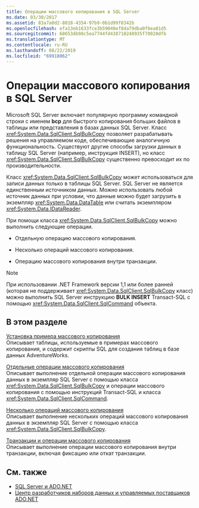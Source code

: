 ```yaml
---
title: Операции массового копирования в SQL Server
ms.date: 03/30/2017
ms.assetid: 83a7a0d2-8018-4354-97b9-0b1d99f8342b
ms.openlocfilehash: efa13eb1633fce3b59040ef8da79dba0f6ea81d5
ms.sourcegitcommit: 68653db98c5ea7744fd438710248935f70020dfb
ms.translationtype: MT
ms.contentlocale: ru-RU
ms.lasthandoff: 08/22/2019
ms.locfileid: "69918062"
---
```

# <a name="bulk-copy-operations-in-sql-server"></a>Операции массового копирования в SQL Server
Microsoft SQL Server включает популярную программу командной строки с именем **bcp** для быстрого копирования больших файлов в таблицы или представления в базах данных SQL Server. Класс <xref:System.Data.SqlClient.SqlBulkCopy> позволяет разрабатывать решения на управляемом коде, обеспечивающие аналогичную функциональность. Существуют другие способы загрузки данных в таблицу SQL Server (например, инструкция INSERT), но класс <xref:System.Data.SqlClient.SqlBulkCopy> существенно превосходит их по производительности.  
  
 Класс <xref:System.Data.SqlClient.SqlBulkCopy> может использоваться для записи данных только в таблицы SQL Server. SQL Server не является единственным источником данных. Можно использовать любой источник данных при условии, что данные можно будет загрузить в экземпляр <xref:System.Data.DataTable> или считать экземпляром <xref:System.Data.IDataReader>.  
  
 При помощи класса <xref:System.Data.SqlClient.SqlBulkCopy> можно выполнить следующие операции.  
  
- Отдельную операцию массового копирования.  
  
- Несколько операций массового копирования.  
  
- Операцию массового копирования внутри транзакции.  
  
> [!NOTE]
> При использовании .NET Framework версии 1,1 или более ранней (которая не поддерживает <xref:System.Data.SqlClient.SqlBulkCopy> класс) можно выполнить SQL Server инструкцию **BULK INSERT** Transact-SQL с помощью <xref:System.Data.SqlClient.SqlCommand> объекта.  
  
## <a name="in-this-section"></a>В этом разделе  
 [Установка примера массового копирования](../../../../../docs/framework/data/adonet/sql/bulk-copy-example-setup.md)  
 Описывает таблицы, используемые в примерах массового копирования, и содержит скрипты SQL для создания таблиц в базе данных AdventureWorks.  
  
 [Отдельные операции массового копирования](../../../../../docs/framework/data/adonet/sql/single-bulk-copy-operations.md)  
 Описывает выполнение отдельной операции массового копирования данных в экземпляр SQL Server с помощью класса <xref:System.Data.SqlClient.SqlBulkCopy> и операции массового копирования с помощью инструкций Transact-SQL и класса <xref:System.Data.SqlClient.SqlCommand>.  
  
 [Несколько операций массового копирования](../../../../../docs/framework/data/adonet/sql/multiple-bulk-copy-operations.md)  
 Описывает выполнение нескольких операций массового копирования данных в экземпляр SQL Server с помощью класса <xref:System.Data.SqlClient.SqlBulkCopy>.  
  
 [Транзакции и операции массового копирования](../../../../../docs/framework/data/adonet/sql/transaction-and-bulk-copy-operations.md)  
 Описывает выполнение операции массового копирования внутри транзакции, включая фиксацию или откат транзакции.  
  
## <a name="see-also"></a>См. также

- [SQL Server и ADO.NET](../../../../../docs/framework/data/adonet/sql/index.md)
- [Центр разработчиков наборов данных и управляемых поставщиков ADO.NET](https://go.microsoft.com/fwlink/?LinkId=217917)

